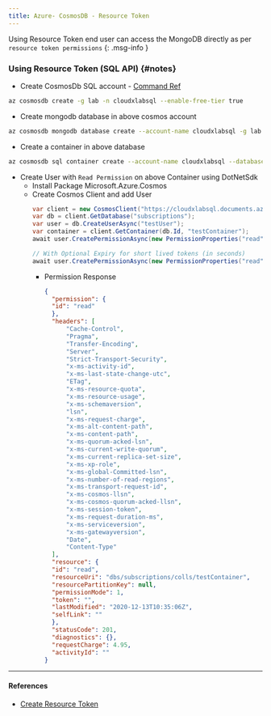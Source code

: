 ```yaml
---
title: Azure- CosmosDB - Resource Token
---
```


Using Resource Token end user can access the MongoDB directly as per `resource token permissions`
{: .msg-info }


### Using Resource Token (SQL API) {#notes}
- Create CosmosDb SQL account - [Command Ref](index)
```bash
az cosmosdb create -g lab -n cloudxlabsql --enable-free-tier true
```

- Create mongodb database in above cosmos account
```bash
az cosmosdb mongodb database create --account-name cloudxlabsql -g lab -n inserttest
```

- Create a container in above database
```bash
az cosmosdb sql container create --account-name cloudxlabsql --database-name subscriptions -n testContainer
```

- Create User with `Read Permission` on above Container using DotNetSdk
  - Install Package Microsoft.Azure.Cosmos
  - Create Cosmos Client and add User
    ```csharp
    var client = new CosmosClient("https://cloudxlabsql.documents.azure.com:443", <primary key>);
    var db = client.GetDatabase("subscriptions");
    var user = db.CreateUserAsync("testUser");
    var container = client.GetContainer(db.Id, "testContainer");
    await user.CreatePermissionAsync(new PermissionProperties("read", PermissionMode.Read, container))
    
    // With Optional Expiry for short lived tokens (in seconds)
    await user.CreatePermissionAsync(new PermissionProperties("read", PermissionMode.Read, container), TimeSpan.FromMinutes(5).Seconds);
    ```
    - Permission Response
      ```json
      {
        "permission": {
        "id": "read"
        },
        "headers": [
            "Cache-Control",
            "Pragma",
            "Transfer-Encoding",
            "Server",
            "Strict-Transport-Security",
            "x-ms-activity-id",
            "x-ms-last-state-change-utc",
            "ETag",
            "x-ms-resource-quota",
            "x-ms-resource-usage",
            "x-ms-schemaversion",
            "lsn",
            "x-ms-request-charge",
            "x-ms-alt-content-path",
            "x-ms-content-path",
            "x-ms-quorum-acked-lsn",
            "x-ms-current-write-quorum",
            "x-ms-current-replica-set-size",
            "x-ms-xp-role",
            "x-ms-global-Committed-lsn",
            "x-ms-number-of-read-regions",
            "x-ms-transport-request-id",
            "x-ms-cosmos-llsn",
            "x-ms-cosmos-quorum-acked-llsn",
            "x-ms-session-token",
            "x-ms-request-duration-ms",
            "x-ms-serviceversion",
            "x-ms-gatewayversion",
            "Date",
            "Content-Type"
        ],
        "resource": {
        "id": "read",
        "resourceUri": "dbs/subscriptions/colls/testContainer",
        "resourcePartitionKey": null,
        "permissionMode": 1,
        "token": "",
        "lastModified": "2020-12-13T10:35:06Z",
        "selfLink": ""
        },
        "statusCode": 201,
        "diagnostics": {},
        "requestCharge": 4.95,
        "activityId": ""
      }
      ```
  
---
#### References
- [Create Resource Token](https://docs.microsoft.com/en-us/azure/cosmos-db/secure-access-to-data#resource-tokens)
